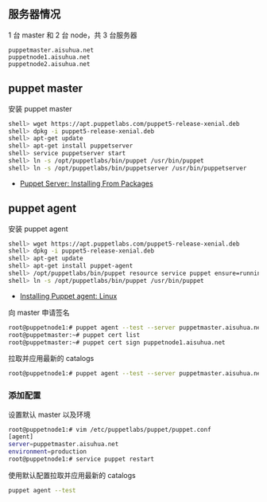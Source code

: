 ## 服务器情况

1 台 master 和 2 台 node，共 3 台服务器

```
puppetmaster.aisuhua.net
puppetnode1.aisuhua.net
puppetnode2.aisuhua.net
```

## puppet master

安装 puppet master

```sh
shell> wget https://apt.puppetlabs.com/puppet5-release-xenial.deb
shell> dpkg -i puppet5-release-xenial.deb
shell> apt-get update
shell> apt-get install puppetserver
shell> service puppetserver start
shell> ln -s /opt/puppetlabs/bin/puppet /usr/bin/puppet
shell> ln -s /opt/puppetlabs/bin/puppetserver /usr/bin/puppetserver
```

- [Puppet Server: Installing From Packages](https://puppet.com/docs/puppetserver/5.3/install_from_packages.html)

## puppet agent

安装 puppet agent

```sh
shell> wget https://apt.puppetlabs.com/puppet5-release-xenial.deb
shell> dpkg -i puppet5-release-xenial.deb
shell> apt-get update
shell> apt-get install puppet-agent
shell> /opt/puppetlabs/bin/puppet resource service puppet ensure=running enable=true
shell> ln -s /opt/puppetlabs/bin/puppet /usr/bin/puppet
```

- [Installing Puppet agent: Linux](https://puppet.com/docs/puppet/5.5/install_linux.html)

向 master 申请签名

```sh
root@puppetnode1:# puppet agent --test --server puppetmaster.aisuhua.net
root@puppetmaster:~# puppet cert list
root@puppetmaster:~# puppet cert sign puppetnode1.aisuhua.net
```

拉取并应用最新的 catalogs

```sh
root@puppetnode1:# puppet agent --test --server puppetmaster.aisuhua.net
```

### 添加配置

设置默认 master 以及环境

```sh
root@puppetnode1:# vim /etc/puppetlabs/puppet/puppet.conf
[agent]
server=puppetmaster.aisuhua.net
environment=production
root@puppetnode1:# service puppet restart
```

使用默认配置拉取并应用最新的 catalogs

```sh
puppet agent --test
```



